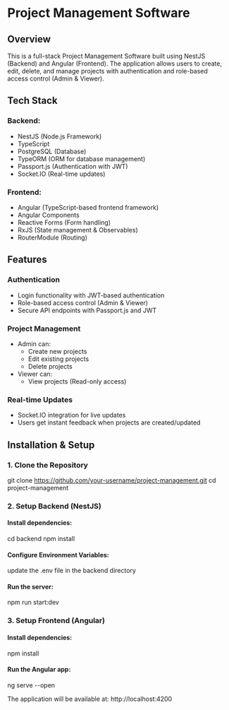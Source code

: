# Project Management Software

## Overview
This is a full-stack Project Management Software built using NestJS (Backend) and Angular (Frontend). The application allows users to create, edit, delete, and manage projects with authentication and role-based access control (Admin & Viewer).

## Tech Stack
### Backend:
- NestJS (Node.js Framework)
- TypeScript
- PostgreSQL (Database)
- TypeORM (ORM for database management)
- Passport.js (Authentication with JWT)
- Socket.IO (Real-time updates)

### Frontend:
- Angular (TypeScript-based frontend framework)
- Angular Components
- Reactive Forms (Form handling)
- RxJS (State management & Observables)
- RouterModule (Routing)

## Features
### Authentication
- Login functionality with JWT-based authentication
- Role-based access control (Admin & Viewer)
- Secure API endpoints with Passport.js and JWT

### Project Management
- Admin can:
  - Create new projects
  - Edit existing projects
  - Delete projects
- Viewer can:
  - View projects (Read-only access)

### Real-time Updates
- Socket.IO integration for live updates
- Users get instant feedback when projects are created/updated

## Installation & Setup
### 1. Clone the Repository
git clone https://github.com/your-username/project-management.git
cd project-management

### 2. Setup Backend (NestJS)
#### Install dependencies:
cd backend
npm install

#### Configure Environment Variables:
update the .env file in the backend directory

#### Run the server:
npm run start:dev

### 3. Setup Frontend (Angular)
#### Install dependencies:
npm install

#### Run the Angular app:
ng serve --open

The application will be available at: http://localhost:4200
